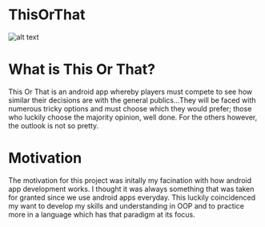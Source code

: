 # ThisOrThat

![alt text](https://i.postimg.cc/x8wctb01/This-Or-That.png)

# What is This Or That?

This Or That is an android app whereby players must compete to see how similar their decisions are with the general publics...They will be faced with numerous tricky options and must choose which they would prefer; those who luckily choose the majority opinion, well done. For the others however, the outlook is not so pretty.

# Motivation

The motivation for this project was initally my facination with how android app development works. I thought it was always something that was taken for granted since we use android apps everyday. This luckily coincidenced my want to develop my skills and understanding in OOP and to practice more in a language which has that paradigm at its focus. 
